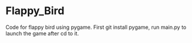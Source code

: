 # Flappy_Bird
Code for flappy bird using pygame. First git install pygame, run main.py to launch the game after cd to it.
